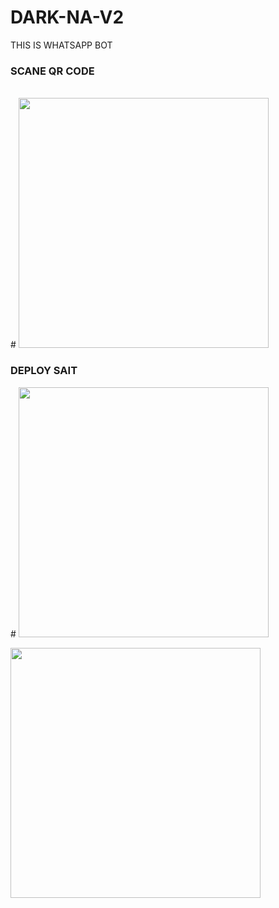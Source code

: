 # DARK-NA-V2
THIS IS WHATSAPP BOT

<h3> SCANE QR CODE </h3><br>
#
<a href = "https://replit.com/@Nilambara/DARK-NA-V3"><img src ="https://tse2.mm.bing.net/th?id=OIP.s28YVcDqC-PkpKoqKrLjUAAAAA&pid=Api&P=0" width="400" ></a>

<h3> DEPLOY SAIT </h3>
#
<a href = "https://railway.app/new"><img src ="https://railway.app/brand/logotype-dark.png" width="400" ></a>

<a href = "https://studio.mogenius.com/studio/cloud-space/add-cloud-space"><img src ="https://tse3.mm.bing.net/th?id=OIP.voxwVVkj3rph5rol5soNnQHaBw&pid=Api&P=0&w=300&h=300" width="400" ></a>
